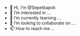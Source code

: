 - 👋 Hi, I’m @Sepetkapok
- 👀 I’m interested in ...
- 🌱 I’m currently learning ...
- 💞️ I’m looking to collaborate on ...
- 📫 How to reach me ...

<!---
Sepetkapok/Sepetkapok is a ✨ special ✨ repository because its `README.md` (this file) appears on your GitHub profile.
You can click the Preview link to take a look at your changes.
--->
